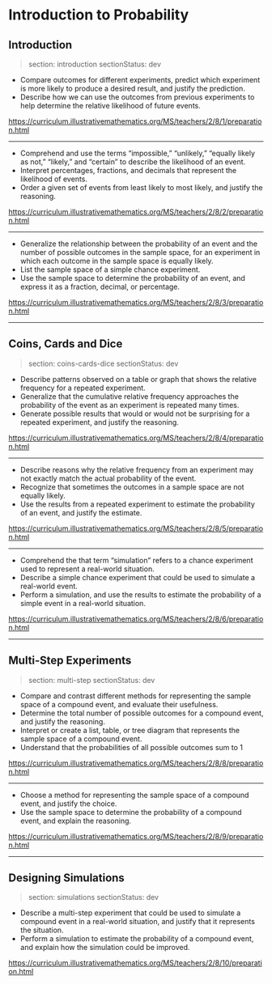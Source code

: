 # Introduction to Probability

## Introduction

> section: introduction
> sectionStatus: dev

* Compare outcomes for different experiments, predict which experiment is more likely to produce a desired result, and justify the prediction.
* Describe how we can use the outcomes from previous experiments to help determine the relative likelihood of future events.

https://curriculum.illustrativemathematics.org/MS/teachers/2/8/1/preparation.html

---

* Comprehend and use the terms “impossible,” “unlikely,” “equally likely as not,” “likely,” and “certain” to describe the likelihood of an event.
* Interpret percentages, fractions, and decimals that represent the likelihood of events.
* Order a given set of events from least likely to most likely, and justify the reasoning.

https://curriculum.illustrativemathematics.org/MS/teachers/2/8/2/preparation.html

---

* Generalize the relationship between the probability of an event and the number of possible outcomes in the sample space, for an experiment in which each outcome in the sample space is equally likely.
* List the sample space of a simple chance experiment.
* Use the sample space to determine the probability of an event, and express it as a fraction, decimal, or percentage.

https://curriculum.illustrativemathematics.org/MS/teachers/2/8/3/preparation.html


----------------------------------------------------------------------------------------------------


## Coins, Cards and Dice

> section: coins-cards-dice
> sectionStatus: dev

* Describe patterns observed on a table or graph that shows the relative frequency for a repeated experiment.
* Generalize that the cumulative relative frequency approaches the probability of the event as an experiment is repeated many times.
* Generate possible results that would or would not be surprising for a repeated experiment, and justify the reasoning.

https://curriculum.illustrativemathematics.org/MS/teachers/2/8/4/preparation.html

---

* Describe reasons why the relative frequency from an experiment may not exactly match the actual probability of the event.
* Recognize that sometimes the outcomes in a sample space are not equally likely.
* Use the results from a repeated experiment to estimate the probability of an event, and justify the estimate.

https://curriculum.illustrativemathematics.org/MS/teachers/2/8/5/preparation.html

---

* Comprehend the that term “simulation” refers to a chance experiment used to represent a real-world situation.
* Describe a simple chance experiment that could be used to simulate a real-world event.
* Perform a simulation, and use the results to estimate the probability of a simple event in a real-world situation.

https://curriculum.illustrativemathematics.org/MS/teachers/2/8/6/preparation.html


----------------------------------------------------------------------------------------------------


## Multi-Step Experiments

> section: multi-step
> sectionStatus: dev

* Compare and contrast different methods for representing the sample space of a compound event, and evaluate their usefulness.
* Determine the total number of possible outcomes for a compound event, and justify the reasoning.
* Interpret or create a list, table, or tree diagram that represents the sample space of a compound event.
* Understand that the probabilities of all possible outcomes sum to 1

https://curriculum.illustrativemathematics.org/MS/teachers/2/8/8/preparation.html

---

* Choose a method for representing the sample space of a compound event, and justify the choice.
* Use the sample space to determine the probability of a compound event, and explain the reasoning.

https://curriculum.illustrativemathematics.org/MS/teachers/2/8/9/preparation.html


----------------------------------------------------------------------------------------------------


## Designing Simulations

> section: simulations
> sectionStatus: dev

* Describe a multi-step experiment that could be used to simulate a compound event in a real-world situation, and justify that it represents the situation.
* Perform a simulation to estimate the probability of a compound event, and explain how the simulation could be improved.

https://curriculum.illustrativemathematics.org/MS/teachers/2/8/10/preparation.html
